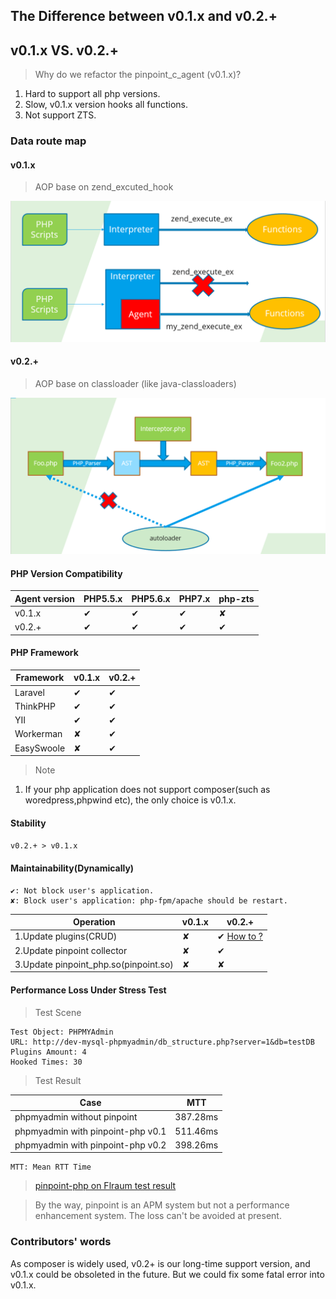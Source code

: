 ## The Difference between v0.1.x and v0.2.+

##  v0.1.x VS. v0.2.+

> Why do we refactor the pinpoint_c_agent (v0.1.x)?

1. Hard to support all php versions.
2. Slow, v0.1.x version hooks all functions.
3. Not support ZTS.

### Data route map

#### v0.1.x

> AOP base on zend_excuted_hook

![How does it work](../../images/principle_v0.1.x.png)
#### v0.2.+

> AOP base on classloader (like java-classloaders)

![How does it work](../../images/principle_v0.2.x.png)

#### PHP Version Compatibility

Agent version|PHP5.5.x|PHP5.6.x|PHP7.x |php-zts
----|-----|----|-----|---
v0.1.x|✔|✔|✔|✘
v0.2.+|✔|✔|✔|✔

#### PHP Framework

Framework|v0.1.x|v0.2.+
----|-----|----|
Laravel|✔|✔
ThinkPHP|✔|✔
YII|✔|✔
Workerman|✘|✔
EasySwoole|✘|✔


> Note

1. If your php application does not support composer(such as woredpress,phpwind etc), the only choice is v0.1.x.

#### Stability

`v0.2.+ > v0.1.x`


#### Maintainability(Dynamically)

```
✔: Not block user's application.
✘: Block user's application: php-fpm/apache should be restart.
```

Operation|v0.1.x|v0.2.+
----|-----|----
1.Update plugins(CRUD) |✘|✔ [How to ?](https://github.com/naver/pinpoint-php-aop#how-to-reload-all-plugins)
2.Update pinpoint collector|✘|✔
3.Update pinpoint_php.so(pinpoint.so)|✘|✘


#### Performance Loss Under Stress Test

> Test Scene

```
Test Object: PHPMYAdmin
URL: http://dev-mysql-phpmyadmin/db_structure.php?server=1&db=testDB
Plugins Amount: 4
Hooked Times: 30
```

> Test Result

Case|MTT
---|----
phpmyadmin without pinpoint|387.28ms
phpmyadmin with pinpoint-php v0.1|511.46ms
phpmyadmin with pinpoint-php v0.2|398.26ms


```
MTT: Mean RTT Time 
```
> [ pinpoint-php on Flraum test result ](./User%20Manual.md#1.1-performance-result)

> By the way, pinpoint is an APM system but not a performance enhancement system. The loss can't be avoided at present.


### Contributors' words

As composer is widely used, v0.2+ is our long-time support version, and v0.1.x could be obsoleted in the future. But we could fix some fatal error into v0.1.x.